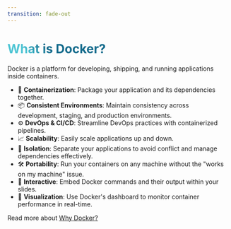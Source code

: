 ```yaml
---
transition: fade-out
---
```


# What is Docker?

Docker is a platform for developing, shipping, and running applications inside containers.

- 🚢 **Containerization**: Package your application and its dependencies together.
- 📦 **Consistent Environments**: Maintain consistency across development, staging, and production environments.
- ⚙️ **DevOps & CI/CD**: Streamline DevOps practices with containerized pipelines.
- 📈 **Scalability**: Easily scale applications up and down.
- 🔄 **Isolation**: Separate your applications to avoid conflict and manage dependencies effectively.
- 🛠 **Portability**: Run your containers on any machine without the "works on my machine" issue.
- 🤹 **Interactive**: Embed Docker commands and their output within your slides.
- 🎥 **Visualization**: Use Docker's dashboard to monitor container performance in real-time.

Read more about [Why Docker?](https://www.docker.com/why-docker)

<style>
h1 {
  background-color: #2B90B6;
  background-image: linear-gradient(45deg, #4EC5D4 10%, #146b8c 20%);
  background-size: 100%;
  -webkit-background-clip: text;
  -moz-background-clip: text;
  -webkit-text-fill-color: transparent;
  -moz-text-fill-color: transparent;
}
</style>
